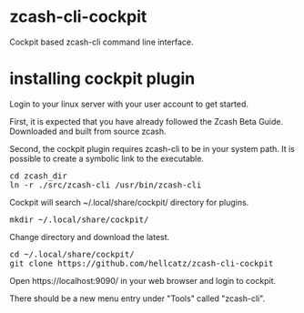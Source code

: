 # zcash-cli-cockpit
Cockpit based zcash-cli command line interface.

# installing cockpit plugin
<p>Login to your linux server with your user account to get started.</p>

<p>First, it is expected that you have already followed the Zcash Beta Guide. Downloaded and built from source zcash.</p>
<p>Second, the cockpit plugin requires zcash-cli to be in your system path. It is possible to create a symbolic link to the executable.</p>
<pre>cd zcash_dir
ln -r ./src/zcash-cli /usr/bin/zcash-cli</pre>

<p>Cockpit will search ~/.local/share/cockpit/ directory for plugins.</p>
<pre>mkdir ~/.local/share/cockpit/</pre>

<p>Change directory and download the latest.</p>
<pre>cd ~/.local/share/cockpit/
git clone https://github.com/hellcatz/zcash-cli-cockpit</pre>

<p>Open https://localhost:9090/ in your web browser and login to cockpit.</p>
<p>There should be a new menu entry under "Tools" called "zcash-cli".</p>

